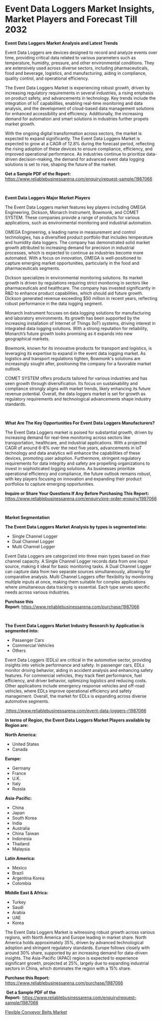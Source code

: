 <p><h1>Event Data Loggers Market Insights, Market Players and Forecast Till 2032</h1></p><p><strong>Event Data Loggers Market Analysis and Latest Trends</strong></p>
<p><p>Event Data Loggers are devices designed to record and analyze events over time, providing critical data related to various parameters such as temperature, humidity, pressure, and other environmental conditions. They are extensively used across diverse sectors, including pharmaceuticals, food and beverage, logistics, and manufacturing, aiding in compliance, quality control, and operational efficiency.</p><p>The Event Data Loggers Market is experiencing robust growth, driven by increasing regulatory requirements in several industries, a rising emphasis on product safety, and advancements in technology. Key trends include the integration of IoT capabilities, enabling real-time monitoring and data analysis, and the development of cloud-based data management solutions for enhanced accessibility and efficiency. Additionally, the increasing demand for automation and smart solutions in industries further propels market growth.</p><p>With the ongoing digital transformation across sectors, the market is expected to expand significantly. The Event Data Loggers Market is expected to grow at a CAGR of 12.8% during the forecast period, reflecting the rising adoption of these devices to ensure compliance, efficiency, and improved operational performance. As industries continue to prioritize data-driven decision-making, the demand for advanced event data logging solutions is set to rise, shaping the future of the market.</p></p>
<p><strong>Get a Sample PDF of the Report:&nbsp;</strong> <a href="https://www.reliablebusinessarena.com/enquiry/request-sample/1987066?utm_campaign=3181&utm_medium=2&utm_source=Github&utm_content=ia&utm_term=10042025&utm_id=event-data-loggers">https://www.reliablebusinessarena.com/enquiry/request-sample/1987066</a></p>
<p>&nbsp;</p>
<p><strong>Event Data Loggers Major Market Players</strong></p>
<p><p>The Event Data Loggers market features key players including OMEGA Engineering, Dickson, Monarch Instrument, Bowmonk, and COMET SYSTEM. These companies provide a range of products for various applications, such as environmental monitoring and industrial automation.</p><p>OMEGA Engineering, a leading name in measurement and control technologies, has a diversified product portfolio that includes temperature and humidity data loggers. The company has demonstrated solid market growth attributed to increasing demand for precision in industrial processes, which is expected to continue as industries become more automated. With a focus on innovation, OMEGA is well-positioned to capture emerging market opportunities, particularly in the food and pharmaceuticals segments.</p><p>Dickson specializes in environmental monitoring solutions. Its market growth is driven by regulations requiring strict monitoring in sectors like pharmaceuticals and healthcare. The company has invested significantly in R&D to enhance product capabilities, which should aid future growth. Dickson generated revenue exceeding $50 million in recent years, reflecting robust performance in the data logging segment.</p><p>Monarch Instrument focuses on data logging solutions for manufacturing and laboratory environments. Its growth has been supported by the increasing installation of Internet of Things (IoT) systems, driving interest in integrated data logging solutions. With a strong reputation for reliability, Monarch’s future growth looks promising as it expands into new geographical markets.</p><p>Bowmonk, known for its innovative products for transport and logistics, is leveraging its expertise to expand in the event data logging market. As logistics and transport regulations tighten, Bowmonk's solutions are increasingly sought after, positioning the company for a favorable market outlook.</p><p>COMET SYSTEM offers products tailored for various industries and has seen growth through diversification. Its focus on sustainability and compliance strongly aligns with market trends, likely enhancing its future revenue potential. Overall, the data loggers market is set for growth as regulatory requirements and technological advancements shape industry standards.</p></p>
<p>&nbsp;</p>
<p><strong>What Are The Key Opportunities For Event Data Loggers Manufacturers?</strong></p>
<p><p>The Event Data Loggers market is poised for substantial growth, driven by increasing demand for real-time monitoring across sectors like transportation, healthcare, and industrial applications. With a projected CAGR of around 6-8% over the next five years, advancements in IoT technology and data analytics will enhance the capabilities of these devices, promoting user adoption. Furthermore, stringent regulatory requirements for data integrity and safety are propelling organizations to invest in sophisticated logging solutions. As businesses prioritize operational efficiency and compliance, the future outlook remains robust, with key players focusing on innovation and expanding their product portfolios to capture emerging opportunities.</p></p>
<p><strong>Inquire or Share Your Questions If Any Before Purchasing This Report:</strong> <a href="https://www.reliablebusinessarena.com/enquiry/pre-order-enquiry/1987066?utm_campaign=3181&utm_medium=2&utm_source=Github&utm_content=ia&utm_term=10042025&utm_id=event-data-loggers">https://www.reliablebusinessarena.com/enquiry/pre-order-enquiry/1987066</a></p>
<p>&nbsp;</p>
<p><strong>Market Segmentation</strong></p>
<p><strong>The Event Data Loggers Market Analysis by types is segmented into:</strong></p>
<p><ul><li>Single Channel Logger</li><li>Dual Channel Logger</li><li>Multi Channel Logger</li></ul></p>
<p><p>Event Data Loggers are categorized into three main types based on their channel capacity. A Single Channel Logger records data from one input source, making it ideal for basic monitoring tasks. A Dual Channel Logger can capture data from two separate sources simultaneously, allowing for comparative analysis. Multi Channel Loggers offer flexibility by monitoring multiple inputs at once, making them suitable for complex applications where simultaneous data tracking is essential. Each type serves specific needs across various industries.</p></p>
<p><strong>Purchase this Report:&nbsp;</strong><a href="https://www.reliablebusinessarena.com/purchase/1987066?utm_campaign=3181&utm_medium=2&utm_source=Github&utm_content=ia&utm_term=10042025&utm_id=event-data-loggers">https://www.reliablebusinessarena.com/purchase/1987066</a></p>
<p>&nbsp;</p>
<p><strong>The Event Data Loggers Market Industry Research by Application is segmented into:</strong></p>
<p><ul><li>Passenger Cars</li><li>Commercial Vehicles</li><li>Others</li></ul></p>
<p><p>Event Data Loggers (EDLs) are critical in the automotive sector, providing insights into vehicle performance and safety. In passenger cars, EDLs monitor driving behavior, aiding in accident analysis and enhancing safety features. For commercial vehicles, they track fleet performance, fuel efficiency, and driver behavior, optimizing logistics and reducing costs. Other applications include emergency response vehicles and off-road vehicles, where EDLs improve operational efficiency and safety management. Overall, the market for EDLs is expanding across diverse automotive segments.</p></p>
<p><a href="https://www.reliablebusinessarena.com/event-data-loggers-r1987066?utm_campaign=3181&utm_medium=2&utm_source=Github&utm_content=ia&utm_term=10042025&utm_id=event-data-loggers">&nbsp;https://www.reliablebusinessarena.com/event-data-loggers-r1987066</a></p>
<p><strong>In terms of Region, the Event Data Loggers Market Players available by Region are:</strong></p>
<p>
    <p> <strong> North America: </strong>
        <ul>
            <li>United States</li>
            <li>Canada</li>
        </ul>
        </p> 
    <p> <strong> Europe: </strong>
        <ul>
            <li>Germany</li>
            <li>France</li>
            <li>U.K.</li>
            <li>Italy</li>
            <li>Russia</li>
        </ul>
        </p> 
    <p> <strong> Asia-Pacific: </strong>
        <ul>
            <li>China</li>
            <li>Japan</li>
            <li>South Korea</li>
            <li>India</li>
            <li>Australia</li>
            <li>China Taiwan</li>
            <li>Indonesia</li>
            <li>Thailand</li>
            <li>Malaysia</li>
        </ul>
        </p> 
    <p> <strong> Latin America: </strong>
        <ul>
            <li>Mexico</li>
            <li>Brazil</li>
            <li>Argentina Korea</li>
            <li>Colombia</li>
        </ul>
        </p> 
    <p> <strong> Middle East & Africa: </strong>
        <ul>
            <li>Turkey</li>
            <li>Saudi</li>
            <li>Arabia</li>
            <li>UAE</li>
            <li>Korea</li>
        </ul>
    </p>
    </p>
<p><p>The Event Data Loggers Market is witnessing robust growth across various regions, with North America and Europe leading in market share. North America holds approximately 35%, driven by advanced technological adoption and stringent regulatory standards. Europe follows closely with around 30% share, supported by an increasing demand for data-driven insights. The Asia-Pacific (APAC) region is expected to experience significant growth, projected at 25%, largely due to expanding industrial sectors in China, which dominates the region with a 15% share.</p></p>
<p><strong>Purchase this Report: </strong><a href="https://www.reliablebusinessarena.com/purchase/1987066?utm_campaign=3181&utm_medium=2&utm_source=Github&utm_content=ia&utm_term=10042025&utm_id=event-data-loggers">https://www.reliablebusinessarena.com/purchase/1987066</a></p>
<p>&nbsp;<strong>Get a Sample PDF of the Report:&nbsp;&nbsp;</strong><a href="https://www.reliablebusinessarena.com/enquiry/request-sample/1987066?utm_campaign=3181&utm_medium=2&utm_source=Github&utm_content=ia&utm_term=10042025&utm_id=event-data-loggers">https://www.reliablebusinessarena.com/enquiry/request-sample/1987066</a></p>
<p><strong></strong></p>
<p><p><a href="https://github.com/irisadoranrx/Market-Research-Report-List-1/blob/main/flexible-conveyor-belts-market.md?utm_campaign=3181&utm_medium=2&utm_source=Github&utm_content=ia&utm_term=10042025&utm_id=event-data-loggers">Flexible Conveyor Belts Market</a></p></p>